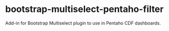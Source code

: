 # bootstrap-multiselect-pentaho-filter
Add-in for Bootstrap Multiselect plugin to use in Pentaho CDF dashboards.
